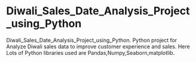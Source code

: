 # Diwali_Sales_Date_Analysis_Project_using_Python
Diwali_Sales_Date_Analysis_Project_using_Python.  Python project for Analyze Diwali sales data to improve customer experience and sales. Here Lots of Python libraries used are Pandas,Numpy,Seaborn,matplotlib.

